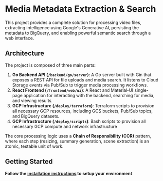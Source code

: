<!--
 Copyright 2024 Google, LLC
 
 Licensed under the Apache License, Version 2.0 (the "License");
 you may not use this file except in compliance with the License.
 You may obtain a copy of the License at
 
     https://www.apache.org/licenses/LICENSE-2.0
 
 Unless required by applicable law or agreed to in writing, software
 distributed under the License is distributed on an "AS IS" BASIS,
 WITHOUT WARRANTIES OR CONDITIONS OF ANY KIND, either express or implied.
 See the License for the specific language governing permissions and
 limitations under the License.
-->
# Media Metadata Extraction & Search

This project provides a complete solution for processing video files, extracting intelligence using Google's Generative AI, persisting the metadata to BigQuery, and enabling powerful semantic search through a web interface.

## Architecture

The project is composed of three main parts:

1.  **Go Backend API (`/backend/go/server`)**: A Go server built with Gin that exposes a REST API for file uploads and media search. It listens to Cloud Storage events via Pub/Sub to trigger media processing workflows.
1.  **React Frontend (`/frontend/web/ui`)**: A React and Material-UI single-page application for interacting with the backend, searching for media, and viewing results.
1.  **GCP Infrastructure (`/deploy/terraform`)**: Terraform scripts to provision all necessary GCP resources, including GCS buckets, Pub/Sub topics, and BigQuery datasets.
1.  **GCP Infrastructure (`/deploy/scripts`)**: Bash scripts to provision all necessary GCP compute and network infrastructure

The core processing logic uses a **Chain of Responsibility (COR)** pattern, where each step (resizing, summary generation, scene extraction) is an atomic, testable unit of work.

## Getting Started

**Follow the [installation instructions](./install.md) to setup your environment**

